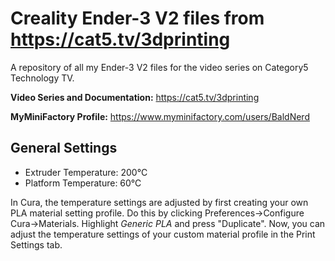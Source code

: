 # Creality Ender-3 V2 files from https://cat5.tv/3dprinting
A repository of all my Ender-3 V2 files for the video series on Category5 Technology TV.

**Video Series and Documentation:** https://cat5.tv/3dprinting

**MyMiniFactory Profile:** https://www.myminifactory.com/users/BaldNerd

## General Settings

- Extruder Temperature: 200°C
- Platform Temperature: 60°C

In Cura, the temperature settings are adjusted by first creating your own PLA material setting profile. Do this by clicking Preferences->Configure Cura->Materials. Highlight *Generic PLA* and press "Duplicate". Now, you can adjust the temperature settings of your custom material profile in the Print Settings tab.

